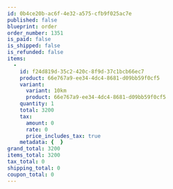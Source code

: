 ```yaml
---
id: 0b4ce20b-ac6f-4e32-a575-cfb9f025ac7e
published: false
blueprint: order
order_number: 1351
is_paid: false
is_shipped: false
is_refunded: false
items:
  -
    id: f24d819d-35c2-420c-8f9d-37c1bcb66ec7
    product: 66e767a9-ee34-4dc4-8681-d09bb59f0cf5
    variant:
      variant: 10km
      product: 66e767a9-ee34-4dc4-8681-d09bb59f0cf5
    quantity: 1
    total: 3200
    tax:
      amount: 0
      rate: 0
      price_includes_tax: true
    metadata: {  }
grand_total: 3200
items_total: 3200
tax_total: 0
shipping_total: 0
coupon_total: 0
---
```

